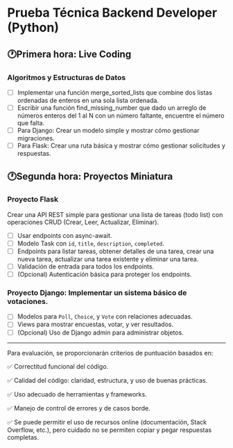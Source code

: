 # Prueba Técnica Backend Developer (Python)

## 🕐Primera hora: Live Coding

### Algoritmos y Estructuras de Datos

- [ ] Implementar una función merge_sorted_lists que combine dos listas ordenadas de enteros en una sola lista ordenada.
- [ ] Escribir una función find_missing_number que dado un arreglo de números enteros del 1 al N con un número faltante, encuentre el número que falta.
- [ ] Para Django: Crear un modelo simple y mostrar cómo gestionar migraciones.
- [ ] Para Flask: Crear una ruta básica y mostrar cómo gestionar solicitudes y respuestas.

## 🕐Segunda hora: Proyectos Miniatura

### Proyecto Flask

Crear una API REST simple para gestionar una lista de tareas (todo list) con operaciones CRUD (Crear, Leer, Actualizar, Eliminar).

- [ ] Usar endpoints con async-await.
- [ ] Modelo Task con `id`, `title`, `description`, `completed`.
- [ ] Endpoints para listar tareas, obtener detalles de una tarea, crear una nueva tarea, actualizar una tarea existente y eliminar una tarea.
- [ ] Validación de entrada para todos los endpoints.
- [ ] (Opcional) Autenticación básica para proteger los endpoints.

### Proyecto Django: Implementar un sistema básico de votaciones.

- [ ] Modelos para `Poll`, `Choice`, y `Vote` con relaciones adecuadas.
- [ ] Views para mostrar encuestas, votar, y ver resultados.
- [ ] (Opcional) Uso de Django admin para administrar objetos.

---

Para evaluación, se proporcionarán criterios de puntuación basados en:

✅ Correctitud funcional del código.

✅ Calidad del código: claridad, estructura, y uso de buenas prácticas.

✅ Uso adecuado de herramientas y frameworks.

✅ Manejo de control de errores y de casos borde.

✅ Se puede permitir el uso de recursos online (documentación, Stack Overflow, etc.), pero cuidado no se permiten copiar y pegar respuestas completas.

